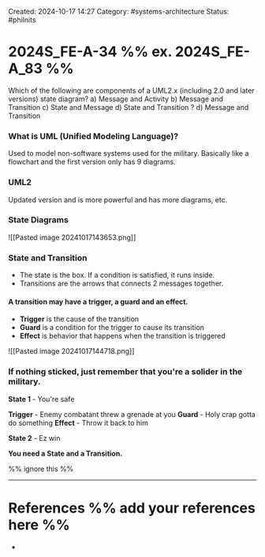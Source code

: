 Created: 2024-10-17 14:27
Category: #systems-architecture
Status: #philnits



# 2024S_FE-A-34 %% ex. 2024S_FE-A_83 %%

Which of the following are components of a UML2.x (including 2.0 and later versions)
state diagram?
a) Message and Activity
b) Message and Transition
c) State and Message
d) State and Transition
?
d) Message and Transition
### What is UML (Unified Modeling Language)?

Used to model non-software systems used for the military. Basically like a flowchart and the first version only has 9 diagrams.

### UML2

Updated version and is more powerful and has more diagrams, etc.

### State Diagrams

![[Pasted image 20241017143653.png]]

### State and Transition

- The state is the box. If a condition is satisfied, it runs inside.
- Transitions are the arrows that connects 2 messages together.

#### A transition may have a trigger, a guard and an effect.

- **Trigger** is the cause of the transition
- **Guard** is a condition for the trigger to cause its transition
- **Effect** is behavior that happens when the transition is triggered


![[Pasted image 20241017144718.png]]

### If nothing sticked, just remember that you're a solider in the military.

**State 1** - You're safe

**Trigger** - Enemy combatant threw a grenade at you
**Guard** - Holy crap gotta do something
**Effect** - Throw it back to him

**State 2** - Ez win

**You need a State and a Transition.**


%% ignore this %%
<!--SR:!2024-10-21,1,230-->
---









# References %% add your references here %%
- 